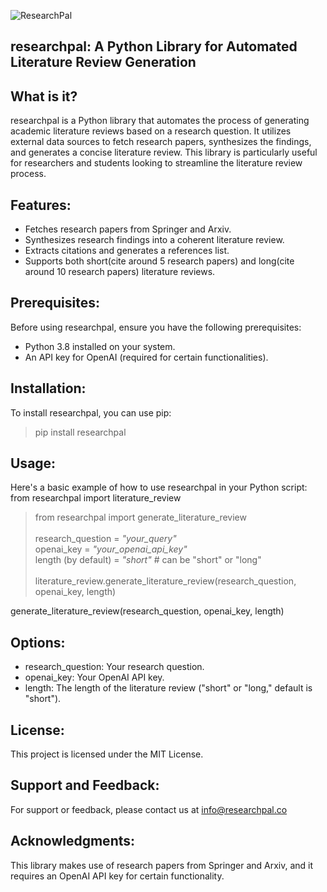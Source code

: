 ![ResearchPal](https://simp4.jpg.church/1ResearchPal166a286b95af90f7.md.png)
## researchpal: A Python Library for Automated Literature Review Generation

## What is it?
researchpal is a Python library that automates the process of generating academic literature reviews based on a research question. It utilizes external data sources to fetch research papers, synthesizes the findings, and generates a concise literature review. This library is particularly useful for researchers and students looking to streamline the literature review process.

## Features:
* Fetches research papers from Springer and Arxiv.
* Synthesizes research findings into a coherent literature review.
* Extracts citations and generates a references list.
* Supports both short(cite around 5 research papers) and long(cite around 10 research papers) literature reviews.

## Prerequisites:
Before using researchpal, ensure you have the following prerequisites:

* Python 3.8 installed on your system.
* An API key for OpenAI (required for certain functionalities).

## Installation:
To install researchpal, you can use pip: 

> pip install researchpal

## Usage:
Here's a basic example of how to use researchpal in your Python script: from researchpal import literature_review

> from researchpal import generate_literature_review\
\
> research_question = *"your_query"* \
> openai_key = *"your_openai_api_key"* \
> length (by default) = *"short"*  # can be "short" or "long"\
\
> literature_review.generate_literature_review(research_question, openai_key, length)

generate_literature_review(research_question, openai_key, length)

## Options:
* research_question: Your research question.
* openai_key: Your OpenAI API key.
* length: The length of the literature review ("short" or "long," default is "short").

## License:
This project is licensed under the MIT License.

## Support and Feedback:
For support or feedback, please contact us at info@researchpal.co

## Acknowledgments:
This library makes use of research papers from Springer and Arxiv, and it requires an OpenAI API key for certain functionality.